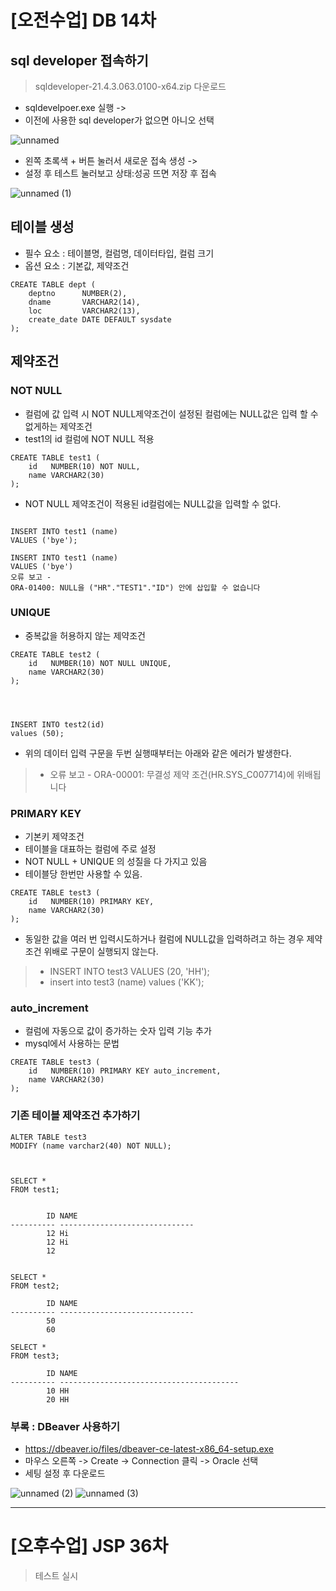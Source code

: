# [오전수업] DB 14차

## sql developer 접속하기
> sqldeveloper-21.4.3.063.0100-x64.zip 다운로드

- sqldevelpoer.exe 실행 -> 
- 이전에 사용한 sql developer가 없으면 아니오 선택

![unnamed](https://user-images.githubusercontent.com/95197594/160032712-ed4ce80d-d57e-4605-8956-d804c7acb6ff.png)

- 왼쪽 초록색 + 버튼 눌러서 새로운 접속 생성 -> 
- 설정 후 테스트 눌러보고 상태:성공 뜨면 저장 후 접속

![unnamed (1)](https://user-images.githubusercontent.com/95197594/160032828-c1201597-372f-43a5-8f62-76c6d2fae751.png)

## 테이블 생성
- 필수 요소 : 테이블명, 컬럼명, 데이터타입, 컬럼 크기
- 옵션 요소 : 기본값, 제약조건
```
CREATE TABLE dept (
    deptno      NUMBER(2), 
    dname       VARCHAR2(14), 
    loc         VARCHAR2(13), 
    create_date DATE DEFAULT sysdate
);

```

## 제약조건

### NOT NULL
- 컬럼에 값 입력 시 NOT NULL제약조건이 설정된 컬럼에는 NULL값은 입력 할 수 없게하는 제약조건
- test1의 id 컬럼에 NOT NULL 적용

```
CREATE TABLE test1 (
    id   NUMBER(10) NOT NULL, 
    name VARCHAR2(30)
);
```

- NOT NULL 제약조건이 적용된 id컬럼에는 NULL값을 입력할 수 없다.
```

INSERT INTO test1 (name) 
VALUES ('bye');

INSERT INTO test1 (name) 
VALUES ('bye')
오류 보고 -
ORA-01400: NULL을 ("HR"."TEST1"."ID") 안에 삽입할 수 없습니다
```

### UNIQUE
- 중복값을 허용하지 않는 제약조건

```
CREATE TABLE test2 (
    id   NUMBER(10) NOT NULL UNIQUE, 
    name VARCHAR2(30)
);




INSERT INTO test2(id)
values (50);
```

- 위의 데이터 입력 구문을 두번 실행때부터는 아래와 같은 에러가 발생한다.
> - 오류 보고 -
> ORA-00001: 무결성 제약 조건(HR.SYS_C007714)에 위배됩니다

### PRIMARY KEY
- 기본키 제약조건
- 테이블을 대표하는 컬럼에 주로 설정
- NOT NULL + UNIQUE 의 성질을 다 가지고 있음
- 테이블당 한번만 사용할 수 있음.

```
CREATE TABLE test3 (
    id   NUMBER(10) PRIMARY KEY, 
    name VARCHAR2(30)
);
```

- 동일한 값을 여러 번 입력시도하거나 컬럼에 NULL값을 입력하려고 하는 경우 제약조건 위배로 구문이 실행되지 않는다.
> - INSERT INTO test3 VALUES (20, 'HH');
> - insert into test3 (name) values ('KK');

### auto_increment
- 컬럼에 자동으로 값이 증가하는 숫자 입력 기능 추가
- mysql에서 사용하는 문법

```
CREATE TABLE test3 (
    id   NUMBER(10) PRIMARY KEY auto_increment, 
    name VARCHAR2(30)
);
```

### 기존 테이블 제약조건 추가하기
```
ALTER TABLE test3
MODIFY (name varchar2(40) NOT NULL);



SELECT *
FROM test1;


        ID NAME                          
---------- ------------------------------
        12 Hi                            
        12 Hi                            
        12                               


SELECT *
FROM test2;

        ID NAME                          
---------- ------------------------------
        50                               
        60        

SELECT *
FROM test3;

        ID NAME                                    
---------- ----------------------------------------
        10 HH                                      
        20 HH                                      
```


### 부록 : DBeaver 사용하기
- https://dbeaver.io/files/dbeaver-ce-latest-x86_64-setup.exe
- 마우스 오른쪽 -> Create -> Connection 클릭 -> Oracle 선택
- 세팅 설정 후 다운로드

![unnamed (2)](https://user-images.githubusercontent.com/95197594/160050514-3cff85ac-cf4c-443f-8746-4177c6031596.png)
![unnamed (3)](https://user-images.githubusercontent.com/95197594/160050517-a88763a3-71ee-41b6-b02f-fedc4ce3fa94.png)


---

# [오후수업] JSP 36차
> 테스트 실시
